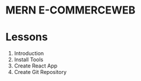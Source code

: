 # MERN E-COMMERCEWEB

# Lessons

1. Introduction
2. Install Tools
3. Create React App
4. Create Git Repository